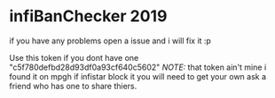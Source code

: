 # infiBanChecker 2019
 
 if you have any problems open a issue and i will fix it :p

 
Use this token if you dont have one "c5f780defbd28d93df0a93cf640c5602" *NOTE:* that token ain't mine i found it on mpgh
if infistar block it you will need to get your own ask a friend who has one to share thiers.